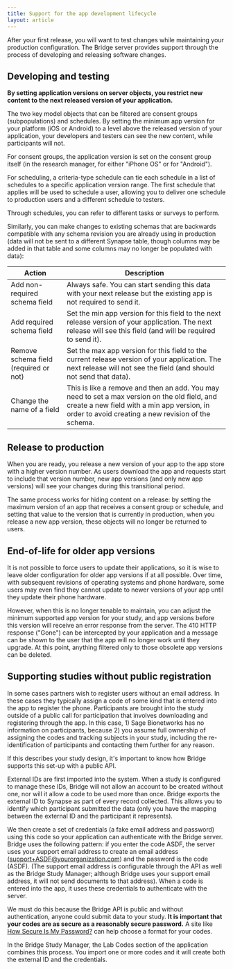 ```yaml
---
title: Support for the app development lifecycle
layout: article
---
```


<div id="toc"></div>

After your first release, you will want to test changes while maintaining your production configuration. The Bridge server provides support through the process of developing and releasing software changes.

## Developing and testing 

**By setting application versions on server objects, you restrict new content to the next released version of your application.** 

The two key model objects that can be filtered are consent groups (subpopulations) and schedules. By setting the minimum app version for your platform (iOS or Android) to a level above the released version of your application, your developers and testers can see the new content, while participants will not.

For consent groups, the application version is set on the consent group itself (in the research manager, for either "iPhone OS" or for "Android").

For scheduling, a criteria-type schedule can tie each schedule in a list of schedules to a specific application version range. The first schedule that applies will be used to schedule a user, allowing you to deliver one schedule to production users and a different schedule to testers.

Through schedules, you can refer to different tasks or surveys to perform. 

Similarly, you can make changes to existing schemas that are backwards compatible with any schema revision you are already using in production (data will not be sent to a different Synapse table, though columns may be added in that table and some columns may no longer be populated with data):

|Action|Description|
|---|---|
|Add non-required schema field|Always safe. You can start sending this data with your next release but the existing app is not required to send it.|
|Add required schema field|Set the min app version for this field to the next release version of your application. The next release will see this field (and will be required to send it).|
|Remove schema field (required or not)|Set the max app version for this field to the current release version of your application. The next release will not see the field (and should not send that data).|
|Change the name of a field|This is like a remove and then an add. You may need to set a max version on the old field, and create a new field with a min app version, in order to avoid creating a new revision of the schema.|

## Release to production 

When you are ready, you release a new version of your app to the app store with a higher version number. As users download the app and requests start to include that version number, new app versions (and only new app versions) will see your changes during this transitional period.

The same process works for hiding content on a release: by setting the maximum version of an app that receives a consent group or schedule, and setting that value to the version that is currently in production, when you release a new app version, these objects will no longer be returned to users. 

## End-of-life for older app versions

It is not possible to force users to update their applications, so it is wise to leave older configuration for older app versions if at all possible. Over time, with subsequent revisions of operating systems and phone hardware, some users may even find they cannot update to newer versions of your app until they update their phone hardware.

However, when this is no longer tenable to maintain, you can adjust the minimum supported app version for your study, and app versions before this version will receive an error response from the server. The 410 HTTP response ("Gone") can be intercepted by your application and a message can be shown to the user that the app will no longer work until they upgrade. At this point, anything filtered only to those obsolete app versions can be deleted.

## Supporting studies without public registration

In some cases partners wish to register users without an email address. In these cases they typically assign a code of some kind that is entered into the app to register the phone. Participants are brought into the study outside of a public call for participation that involves downloading and registering through the app. In this case, 1) Sage Bionetworks has no information on participants, because 2) you assume full ownership of assigning the codes and tracking subjects in your study, including the re-identification of participants and contacting them further for any reason.

If this describes your study design, it's important to know how Bridge supports this set-up with a public API.

External IDs are first imported into the system. When a study is configured to manage these IDs, Bridge will not allow an account to be created without one, nor will it allow a code to be used more than once. Bridge exports the external ID to Synapse as part of every record collected. This allows you to identify which participant submitted the data (only you have the mapping between the external ID and the participant it represents).

We then create a set of credentials (a fake email address and password) using this code so your application can authenticate with the Bridge server. Bridge uses the following pattern: if you enter the code ASDF, the server uses your support email address to create an email address (support+ASDF@yourorganization.com) and the password is the code (ASDF). (The support email address is configurable through the API as well as the Bridge Study Manager; although Bridge uses your support email address, it will not send documents to that address). When a code is entered into the app, it uses these credentials to authenticate with the server.

We must do this because the Bridge API is public and without authentication, anyone could submit data to your study. **It is important that your codes are as secure as a reasonably secure password.** A site like [How Secure Is My Password?](https://howsecureismypassword.net/) can help choose a format for your codes.

In the Bridge Study Manager, the Lab Codes section of the application combines this process. You import one or more codes and it will create both the external ID and the credentials. 
